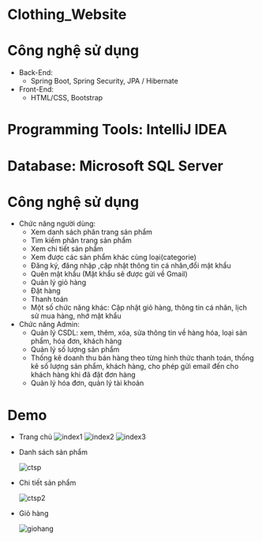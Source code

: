 # Clothing_Website
# Công nghệ sử dụng
* Back-End:
  - Spring Boot, Spring Security, JPA / Hibernate
* Front-End:
  - HTML/CSS, Bootstrap
 # Programming Tools: IntelliJ IDEA
 # Database: Microsoft SQL Server
 # Công nghệ sử dụng
 * Chức năng người dùng: 
    - Xem danh sách phân trang sản phẩm 
    - Tìm kiếm phân trang sản phẩm 
    - Xem chi tiết sản phẩm 
    - Xem được các sản phẩm khác cùng loại(categorie)
    - Đăng ký, đăng nhập ,cập nhật thông tin cá nhân,đổi mật khẩu
    - Quên mật khẩu (Mật khẩu sẽ được gửi về Gmail)
    - Quản lý giỏ hàng
    - Đặt hàng 
    - Thanh toán 
    - Một số chức năng khác: Cập nhật giỏ hàng, thông tin cá nhân, lịch sử mua hàng, nhớ mật khẩu
  * Chức năng Admin: 
    - Quản lý CSDL: xem, thêm, xóa, sửa thông tin về hàng hóa, loại sản phẩm, hóa đơn, khách hàng
    - Quản lý số lượng sản phẩm 
    - Thống kê doanh thu bán hàng theo từng hình thức thanh toán, thống kê số lượng sản phẩm, khách hàng, cho phép gửi email đến cho khách hàng khi đã đặt đơn hàng 
    - Quản lý hóa đơn, quản lý tài khoản
  # Demo
  * Trang chủ
    ![index1](https://github.com/NgocKhanh107/Clothing_Website/assets/109933771/7e18baf7-debc-4d61-aabd-42d36105d90c)
    ![index2](https://github.com/NgocKhanh107/Clothing_Website/assets/109933771/91a7cad1-4fa5-4efb-ad12-c23fa1e7a229)
    ![index3](https://github.com/NgocKhanh107/Clothing_Website/assets/109933771/56b79cd8-a3c0-4965-bb66-3d65113fdf64)

  * Danh sách sản phẩm
    
    ![ctsp](https://github.com/NgocKhanh107/Clothing_Website/assets/109933771/c763f441-aeab-4e89-802c-5bc1f7fdea5a)
  * Chi tiết sản phẩm
  
    ![ctsp2](https://github.com/NgocKhanh107/Clothing_Website/assets/109933771/78847630-937b-4e96-bd8c-2979ffb2fd55)
  
  * Giỏ hàng
    
    ![giohang](https://github.com/NgocKhanh107/Clothing_Website/assets/109933771/dbf7cf34-caa3-45a6-a49d-eb1c4b8698d8)

  
